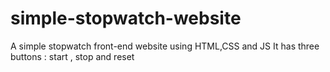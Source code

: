 # simple-stopwatch-website

A simple stopwatch front-end website using HTML,CSS and JS
It has three buttons : start , stop and reset
